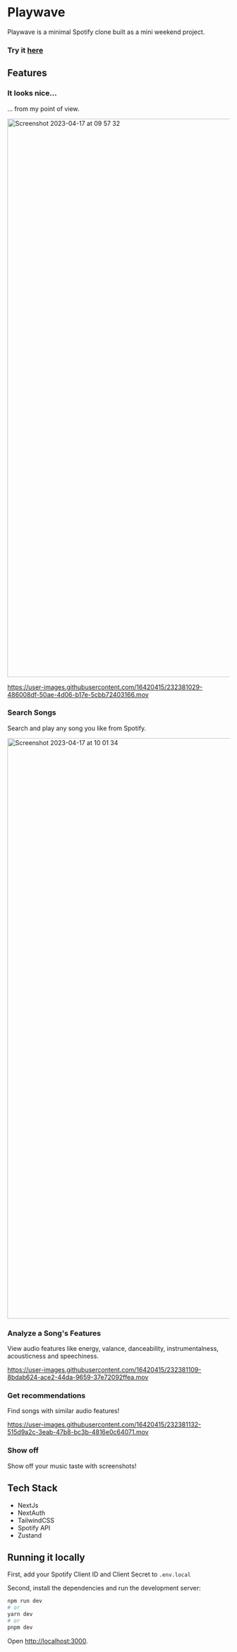 # Playwave

Playwave is a minimal Spotify clone built as a mini weekend project.

### Try it [here](https://playwave.vercel.app/)

## Features

### It looks nice...

... from my point of view.

<img width="1264" alt="Screenshot 2023-04-17 at 09 57 32" src="https://user-images.githubusercontent.com/16420415/232381014-5942ad5b-09a1-499c-8e4b-71ff7a2a48f4.png">

https://user-images.githubusercontent.com/16420415/232381029-486008df-50ae-4d06-b17e-5cbb72403166.mov

### Search Songs

Search and play any song you like from Spotify.

<img width="1314" alt="Screenshot 2023-04-17 at 10 01 34" src="https://user-images.githubusercontent.com/16420415/232381072-a1cecac0-15f7-4572-87d9-e7ef93f735ee.png">

### Analyze a Song's Features

View audio features like energy, valance, danceability, instrumentalness, acousticness and speechiness.

https://user-images.githubusercontent.com/16420415/232381109-8bdab624-ace2-44da-9659-37e72092ffea.mov

### Get recommendations

Find songs with similar audio features!

https://user-images.githubusercontent.com/16420415/232381132-515d9a2c-3eab-47b8-bc3b-4816e0c64071.mov

### Show off

Show off your music taste with screenshots!

## Tech Stack

- NextJs
- NextAuth
- TailwindCSS
- Spotify API
- Zustand

## Running it locally

First, add your Spotify Client ID and Client Secret to `.env.local`

Second, install the dependencies and run the development server:

```bash
npm run dev
# or
yarn dev
# or
pnpm dev
```

Open [http://localhost:3000](http://localhost:3000).
